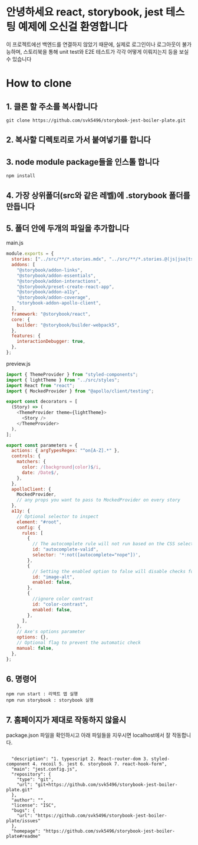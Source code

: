 # 안녕하세요 react, storybook, jest 테스팅 예제에 오신걸 환영합니다

이 프로젝트에선 백엔드를 연결하지 않았기 때문에, 실제로 로그인이나 로그아웃이 불가능하며, 스토리북을 통해 unit test와 E2E 테스트가 각각 어떻게 이뤄지는지 등을 보실 수 있습니다

# How to clone

## 1. 클론 할 주소를 복사합니다

```
git clone https://github.com/svk5496/storybook-jest-boiler-plate.git
```

## 2. 복사할 디렉토리로 가서 붙여넣기를 합니다

## 3. node module package들을 인스톨 합니다

```
npm install
```

## 4. 가장 상위폴더(src와 같은 레벨)에 .storybook 폴더를 만듭니다

## 5. 폴더 안에 두개의 파일을 추가합니다

main.js

```javascript
module.exports = {
  stories: ["../src/**/*.stories.mdx", "../src/**/*.stories.@(js|jsx|ts|tsx)"],
  addons: [
    "@storybook/addon-links",
    "@storybook/addon-essentials",
    "@storybook/addon-interactions",
    "@storybook/preset-create-react-app",
    "@storybook/addon-a11y",
    "@storybook/addon-coverage",
    "storybook-addon-apollo-client",
  ],
  framework: "@storybook/react",
  core: {
    builder: "@storybook/builder-webpack5",
  },
  features: {
    interactionDebugger: true,
  },
};
```

preview.js

```javascript
import { ThemeProvider } from "styled-components";
import { lightTheme } from "../src/styles";
import React from "react";
import { MockedProvider } from "@apollo/client/testing";

export const decorators = [
  (Story) => (
    <ThemeProvider theme={lightTheme}>
      <Story />
    </ThemeProvider>
  ),
];

export const parameters = {
  actions: { argTypesRegex: "^on[A-Z].*" },
  controls: {
    matchers: {
      color: /(background|color)$/i,
      date: /Date$/,
    },
  },
  apolloClient: {
    MockedProvider,
    // any props you want to pass to MockedProvider on every story
  },
  a11y: {
    // Optional selector to inspect
    element: "#root",
    config: {
      rules: [
        {
          // The autocomplete rule will not run based on the CSS selector provided
          id: "autocomplete-valid",
          selector: '*:not([autocomplete="nope"])',
        },
        {
          // Setting the enabled option to false will disable checks for this particular rule on all stories.
          id: "image-alt",
          enabled: false,
        },
        {
          //ignore color contrast
          id: "color-contrast",
          enabled: false,
        },
      ],
    },
    // Axe's options parameter
    options: {},
    // Optional flag to prevent the automatic check
    manual: false,
  },
};
```

## 6. 명령어

```
npm run start : 리액트 앱 실행
npm run storybook : storybook 실행
```

## 7. 홈페이지가 제대로 작동하지 않을시

package.json 파일을 확인하시고 아래 파일들을 지우시면 localhost에서 잘 작동합니다.

```

  "description": "1. typescript 2. React-router-dom 3. styled-component 4. recoil 5. jest 6. storybook 7. react-hook-form",
  "main": "jest.config.js",
  "repository": {
    "type": "git",
    "url": "git+https://github.com/svk5496/storybook-jest-boiler-plate.git"
  },
  "author": "",
  "license": "ISC",
  "bugs": {
    "url": "https://github.com/svk5496/storybook-jest-boiler-plate/issues"
  },
  "homepage": "https://github.com/svk5496/storybook-jest-boiler-plate#readme"


```
